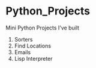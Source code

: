 # Python_Projects
Mini Python Projects I've built

1. Sorters
2. Find Locations
3. Emails
4. Lisp Interpreter
